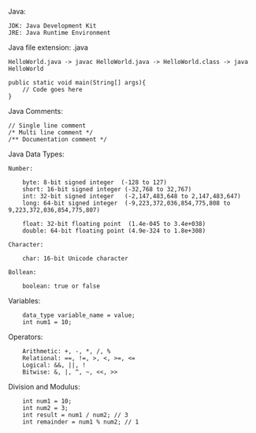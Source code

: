 
Java:

    JDK: Java Development Kit
    JRE: Java Runtime Environment

Java file extension: .java

    HelloWorld.java -> javac HelloWorld.java -> HelloWorld.class -> java HelloWorld

    public static void main(String[] args){
        // Code goes here
    }

Java Comments:

    // Single line comment
    /* Multi line comment */
    /** Documentation comment */

Java Data Types:

    Number: 

        byte: 8-bit signed integer  (-128 to 127)
        short: 16-bit signed integer (-32,768 to 32,767)
        int: 32-bit signed integer   (-2,147,483,648 to 2,147,483,647)
        long: 64-bit signed integer  (-9,223,372,036,854,775,808 to 9,223,372,036,854,775,807)

        float: 32-bit floating point  (1.4e-045 to 3.4e+038)
        double: 64-bit floating point (4.9e-324 to 1.8e+308)

    Character:

        char: 16-bit Unicode character

    Bollean: 

        boolean: true or false


Variables:
       
        data_type variable_name = value;
        int num1 = 10;

Operators:
    
        Arithmetic: +, -, *, /, %
        Relational: ==, !=, >, <, >=, <=
        Logical: &&, ||, !
        Bitwise: &, |, ^, ~, <<, >>

Division and Modulus:

        int num1 = 10;
        int num2 = 3;
        int result = num1 / num2; // 3
        int remainder = num1 % num2; // 1
        